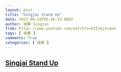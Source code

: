 ```yaml
---
layout: post
title: "Singjai Stand Up"
date: 2023-09-24T05:46:33.000Z
author: 城寨 Singjai
from: https://www.youtube.com/watch?v=O2IxbjGvaw4
tags: [ 城寨 ]
comments: True
categories: [ 城寨 ]
---
```

<!--1695534393000-->
[Singjai Stand Up](https://www.youtube.com/watch?v=O2IxbjGvaw4)
------

<div>

</div>
